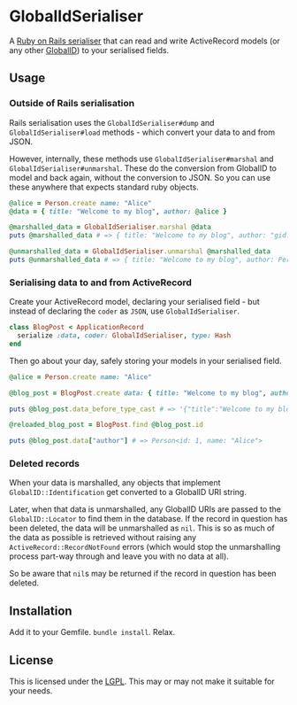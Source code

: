 # GlobalIdSerialiser

A [Ruby on Rails serialiser](https://api.rubyonrails.org/classes/ActiveRecord/AttributeMethods/Serialization/ClassMethods.html) that can read and write ActiveRecord models (or any other [GlobalID](https://github.com/rails/globalid)) to your serialised fields.  

## Usage

### Outside of Rails serialisation

Rails serialisation uses the `GlobalIdSerialiser#dump` and `GlobalIdSerialiser#load` methods - which convert your data to and from JSON.  

However, internally, these methods use `GlobalIdSerialiser#marshal` and `GlobalIdSerialiser#unmarshal`.  These do the conversion from GlobalID to model and back again, without the conversion to JSON.  So you can use these anywhere that expects standard ruby objects.  

```ruby
@alice = Person.create name: "Alice"
@data = { title: "Welcome to my blog", author: @alice }

@marshalled_data = GlobalIdSerialiser.marshal @data 
puts @marshalled_data # => { title: "Welcome to my blog", author: "gid://my_app/person/1" }

@unmarshalled_data = GlobalIdSerialiser.unmarshal @marshalled_data 
puts @unmarshalled_data # => { title: "Welcome to my blog", author: Person<id: 1, name: "Alice"> }
```

### Serialising data to and from ActiveRecord

Create your ActiveRecord model, declaring your serialised field - but instead of declaring the `coder` as `JSON`, use `GlobalIdSerialiser`.

```ruby
class BlogPost < ApplicationRecord 
  serialize :data, coder: GlobalIdSerialiser, type: Hash
end
```

Then go about your day, safely storing your models in your serialised field. 

```ruby
@alice = Person.create name: "Alice"

@blog_post = BlogPost.create data: { title: "Welcome to my blog", author: @alice }

puts @blog_post.data_before_type_cast # => '{"title":"Welcome to my blog","author":"gid://my_app/person/1"}'

@reloaded_blog_post = BlogPost.find @blog_post.id 

puts @blog_post.data["author"] # => Person<id: 1, name: "Alice">
```

### Deleted records

When your data is marshalled, any objects that implement `GlobalID::Identification` get converted to a GlobalID URI string.  

Later, when that data is unmarshalled, any GlobalID URIs are passed to the `GlobalID::Locator` to find them in the database.  If the record in question has been deleted, the data will be unmarshalled as `nil`.  This is so as much of the data as possible is retrieved without raising any `ActiveRecord::RecordNotFound` errors (which would stop the unmarshalling process part-way through and leave you with no data at all).  

So be aware that `nil`s may be returned if the record in question has been deleted.  

## Installation

Add it to your Gemfile.  `bundle install`.  Relax.  

## License

This is licensed under the [LGPL](/LICENSE).  This may or may not make it suitable for your needs.  